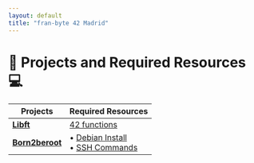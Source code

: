 ```yaml
---
layout: default
title: "fran-byte 42 Madrid"
---
```

# 🚀 Projects and Required Resources 💻

| Projects         | Required Resources                          |
|------------------|---------------------------------------------|
| **[Libft](https://github.com/fran-byte/libft)** |  [42 functions](link2) |
| **[Born2beroot](https://github.com/fran-byte/born2beroot)** | • [Debian Install](link3)<br>• [SSH Commands](link4) |


